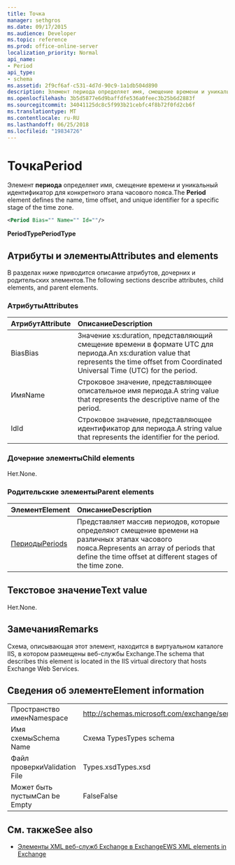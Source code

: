 ```yaml
---
title: Точка
manager: sethgros
ms.date: 09/17/2015
ms.audience: Developer
ms.topic: reference
ms.prod: office-online-server
localization_priority: Normal
api_name:
- Period
api_type:
- schema
ms.assetid: 2f9cf6af-c531-4d7d-90c9-1a1db504d890
description: Элемент периода определяет имя, смещение времени и уникальный идентификатор для конкретного этапа часового пояса.
ms.openlocfilehash: 3b5d5877e6d9baffdfe536a0feec3b25b6d2883f
ms.sourcegitcommit: 34041125dc8c5f993b21cebfc4f8b72f0fd2cb6f
ms.translationtype: MT
ms.contentlocale: ru-RU
ms.lasthandoff: 06/25/2018
ms.locfileid: "19834726"
---
```

# <a name="period"></a><span data-ttu-id="9169e-103">Точка</span><span class="sxs-lookup"><span data-stu-id="9169e-103">Period</span></span>

<span data-ttu-id="9169e-104">Элемент **периода** определяет имя, смещение времени и уникальный идентификатор для конкретного этапа часового пояса.</span><span class="sxs-lookup"><span data-stu-id="9169e-104">The **Period** element defines the name, time offset, and unique identifier for a specific stage of the time zone.</span></span> 
  
```xml
<Period Bias="" Name="" Id=""/>
```

 <span data-ttu-id="9169e-105">**PeriodType**</span><span class="sxs-lookup"><span data-stu-id="9169e-105">**PeriodType**</span></span>
## <a name="attributes-and-elements"></a><span data-ttu-id="9169e-106">Атрибуты и элементы</span><span class="sxs-lookup"><span data-stu-id="9169e-106">Attributes and elements</span></span>

<span data-ttu-id="9169e-107">В разделах ниже приводится описание атрибутов, дочерних и родительских элементов.</span><span class="sxs-lookup"><span data-stu-id="9169e-107">The following sections describe attributes, child elements, and parent elements.</span></span>
  
### <a name="attributes"></a><span data-ttu-id="9169e-108">Атрибуты</span><span class="sxs-lookup"><span data-stu-id="9169e-108">Attributes</span></span>

|<span data-ttu-id="9169e-109">**Атрибут**</span><span class="sxs-lookup"><span data-stu-id="9169e-109">**Attribute**</span></span>|<span data-ttu-id="9169e-110">**Описание**</span><span class="sxs-lookup"><span data-stu-id="9169e-110">**Description**</span></span>|
|:-----|:-----|
|<span data-ttu-id="9169e-111">Bias</span><span class="sxs-lookup"><span data-stu-id="9169e-111">Bias</span></span>  <br/> |<span data-ttu-id="9169e-112">Значение xs:duration, представляющий смещение времени в формате UTC для периода.</span><span class="sxs-lookup"><span data-stu-id="9169e-112">An xs:duration value that represents the time offset from Coordinated Universal Time (UTC) for the period.</span></span>  <br/> |
|<span data-ttu-id="9169e-113">Имя</span><span class="sxs-lookup"><span data-stu-id="9169e-113">Name</span></span>  <br/> |<span data-ttu-id="9169e-114">Строковое значение, представляющее описательное имя периода.</span><span class="sxs-lookup"><span data-stu-id="9169e-114">A string value that represents the descriptive name of the period.</span></span>  <br/> |
|<span data-ttu-id="9169e-115">Id</span><span class="sxs-lookup"><span data-stu-id="9169e-115">Id</span></span>  <br/> |<span data-ttu-id="9169e-116">Строковое значение, представляющее идентификатор для периода.</span><span class="sxs-lookup"><span data-stu-id="9169e-116">A string value that represents the identifier for the period.</span></span>  <br/> |
   
### <a name="child-elements"></a><span data-ttu-id="9169e-117">Дочерние элементы</span><span class="sxs-lookup"><span data-stu-id="9169e-117">Child elements</span></span>

<span data-ttu-id="9169e-118">Нет.</span><span class="sxs-lookup"><span data-stu-id="9169e-118">None.</span></span>
  
### <a name="parent-elements"></a><span data-ttu-id="9169e-119">Родительские элементы</span><span class="sxs-lookup"><span data-stu-id="9169e-119">Parent elements</span></span>

|<span data-ttu-id="9169e-120">**Элемент**</span><span class="sxs-lookup"><span data-stu-id="9169e-120">**Element**</span></span>|<span data-ttu-id="9169e-121">**Описание**</span><span class="sxs-lookup"><span data-stu-id="9169e-121">**Description**</span></span>|
|:-----|:-----|
|[<span data-ttu-id="9169e-122">Периоды</span><span class="sxs-lookup"><span data-stu-id="9169e-122">Periods</span></span>](periods.md) <br/> |<span data-ttu-id="9169e-123">Представляет массив периодов, которые определяют смещение времени на различных этапах часового пояса.</span><span class="sxs-lookup"><span data-stu-id="9169e-123">Represents an array of periods that define the time offset at different stages of the time zone.</span></span>  <br/> |
   
## <a name="text-value"></a><span data-ttu-id="9169e-124">Текстовое значение</span><span class="sxs-lookup"><span data-stu-id="9169e-124">Text value</span></span>

<span data-ttu-id="9169e-125">Нет.</span><span class="sxs-lookup"><span data-stu-id="9169e-125">None.</span></span>
  
## <a name="remarks"></a><span data-ttu-id="9169e-126">Замечания</span><span class="sxs-lookup"><span data-stu-id="9169e-126">Remarks</span></span>

<span data-ttu-id="9169e-127">Схема, описывающая этот элемент, находится в виртуальном каталоге IIS, в котором размещены веб-службы Exchange.</span><span class="sxs-lookup"><span data-stu-id="9169e-127">The schema that describes this element is located in the IIS virtual directory that hosts Exchange Web Services.</span></span>
  
## <a name="element-information"></a><span data-ttu-id="9169e-128">Сведения об элементе</span><span class="sxs-lookup"><span data-stu-id="9169e-128">Element information</span></span>

|||
|:-----|:-----|
|<span data-ttu-id="9169e-129">Пространство имен</span><span class="sxs-lookup"><span data-stu-id="9169e-129">Namespace</span></span>  <br/> |http://schemas.microsoft.com/exchange/services/2006/types  <br/> |
|<span data-ttu-id="9169e-130">Имя схемы</span><span class="sxs-lookup"><span data-stu-id="9169e-130">Schema Name</span></span>  <br/> |<span data-ttu-id="9169e-131">Схема Types</span><span class="sxs-lookup"><span data-stu-id="9169e-131">Types schema</span></span>  <br/> |
|<span data-ttu-id="9169e-132">Файл проверки</span><span class="sxs-lookup"><span data-stu-id="9169e-132">Validation File</span></span>  <br/> |<span data-ttu-id="9169e-133">Types.xsd</span><span class="sxs-lookup"><span data-stu-id="9169e-133">Types.xsd</span></span>  <br/> |
|<span data-ttu-id="9169e-134">Может быть пустым</span><span class="sxs-lookup"><span data-stu-id="9169e-134">Can be Empty</span></span>  <br/> |<span data-ttu-id="9169e-135">False</span><span class="sxs-lookup"><span data-stu-id="9169e-135">False</span></span>  <br/> |
   
## <a name="see-also"></a><span data-ttu-id="9169e-136">См. также</span><span class="sxs-lookup"><span data-stu-id="9169e-136">See also</span></span>



- [<span data-ttu-id="9169e-137">Элементы XML веб-служб Exchange в Exchange</span><span class="sxs-lookup"><span data-stu-id="9169e-137">EWS XML elements in Exchange</span></span>](ews-xml-elements-in-exchange.md)

